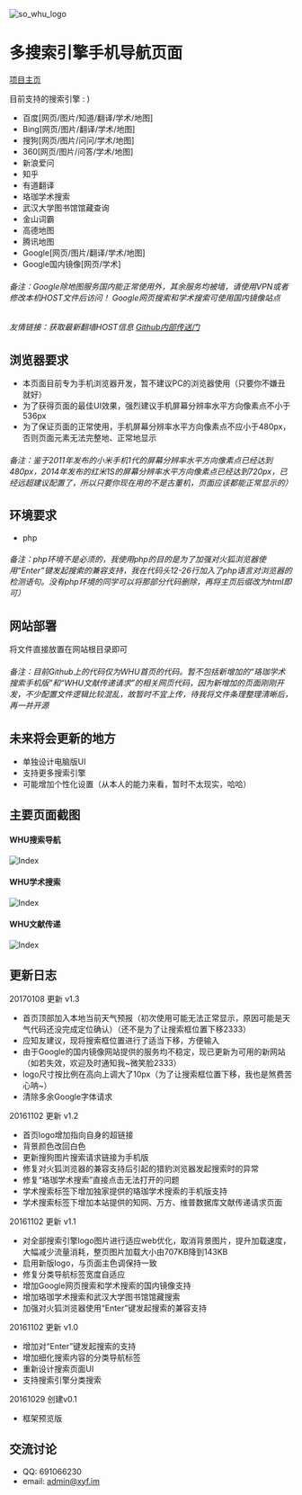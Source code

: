 ![so_whu_logo](/img/logo.png)

多搜索引擎手机导航页面
=========================

[项目主页](http://so.whu.link)

目前支持的搜索引擎 : )

- 百度[网页/图片/知道/翻译/学术/地图]
- Bing[网页/图片/翻译/学术/地图]
- 搜狗[网页/图片/问问/学术/地图]
- 360[网页/图片/问答/学术/地图]
- 新浪爱问
- 知乎
- 有道翻译
- 珞珈学术搜索
- 武汉大学图书馆馆藏查询
- 金山词霸
- 高德地图
- 腾讯地图
- Google[网页/图片/翻译/学术/地图]
- Google国内镜像[网页/学术]

###### 备注：Google除地图服务国内能正常使用外，其余服务均被墙，请使用VPN或者修改本机HOST文件后访问！ Google网页搜索和学术搜索可使用国内镜像站点
###### 友情链接：获取最新翻墙HOST信息 [Github内部传送门](https://github.com/racaljk/hosts)

浏览器要求
------------
- 本页面目前专为手机浏览器开发，暂不建议PC的浏览器使用（只要你不嫌丑就好）
- 为了获得页面的最佳UI效果，强烈建议手机屏幕分辨率水平方向像素点不小于536px
- 为了保证页面的正常使用，手机屏幕分辨率水平方向像素点不应小于480px，否则页面元素无法完整地、正常地显示

###### 备注：鉴于2011年发布的小米手机1代的屏幕分辨率水平方向像素点已经达到480px，2014年发布的红米1S的屏幕分辨率水平方向像素点已经达到720px，已经远超建议配置了，所以只要你现在用的不是古董机，页面应该都能正常显示的）

环境要求
------------
- php

###### 备注：php环境不是必须的，我使用php的目的是为了加强对火狐浏览器使用“Enter”键发起搜索的兼容支持，我在代码头12-26行加入了php语言对浏览器的检测语句。没有php环境的同学可以将那部分代码删除，再将主页后缀改为html即可）

网站部署
------------
将文件直接放置在网站根目录即可

###### 备注：目前Github上的代码仅为WHU首页的代码。暂不包括新增加的“珞珈学术搜索手机版”和“WHU文献传递请求”的相关网页代码，因为新增加的页面刚刚开发，不少配置文件逻辑比较混乱，故暂时不宜上传，待我将文件条理整理清晰后，再一并开源

未来将会更新的地方
----------
- 单独设计电脑版UI
- 支持更多搜索引擎
- 可能增加个性化设置（从本人的能力来看，暂时不太现实，哈哈）

主要页面截图
-----------
#### WHU搜索导航
![Index](/img/s1.png)

#### WHU学术搜索
![Index](/img/s2.png)

#### WHU文献传递
![Index](/img/s3.png)

更新日志
-----------
20170108 更新 v1.3
- 首页顶部加入本地当前天气预报（初次使用可能无法正常显示，原因可能是天气代码还没完成定位确认）（还不是为了让搜索框位置下移2333）
- 应知友建议，现将搜索框位置进行了适当下移，方便输入
- 由于Google的国内镜像网站提供的服务均不稳定，现已更新为可用的新网站（如若失效，欢迎及时通知我~微笑脸2333）
- logo尺寸按比例在高向上调大了10px（为了让搜索框位置下移，我也是煞费苦心呐~）
- 清除多余Google字体请求

20161102 更新 v1.2
- 首页logo增加指向自身的超链接
- 背景颜色改回白色
- 更新搜狗图片搜索请求链接为手机版
- 修复对火狐浏览器的兼容支持后引起的猎豹浏览器发起搜索时的异常
- 修复“珞珈学术搜索”直接点击无法打开的问题
- 学术搜索标签下增加独家提供的珞珈学术搜索的手机版支持
- 学术搜索标签下增加本站提供的知网、万方、维普数据库文献传递请求页面

20161102 更新 v1.1
- 对全部搜索引擎logo图片进行适应web优化，取消背景图片，提升加载速度，大幅减少流量消耗，整页图片加载大小由707KB降到143KB
- 启用新版logo，与页面主色调保持一致
- 修复分类导航标签宽度自适应
- 增加Google网页搜索和学术搜索的国内镜像支持
- 增加珞珈学术搜索和武汉大学图书馆馆藏搜索
- 加强对火狐浏览器使用“Enter”键发起搜索的兼容支持

20161102 更新 v1.0
- 增加对“Enter”键发起搜索的支持 
- 增加细化搜索内容的分类导航标签 
- 重新设计搜索页面UI
- 支持搜索引擎分类搜索

20161029 创建v0.1
- 框架预览版

交流讨论
----------
- QQ: 691066230
- email: admin@xyf.im
